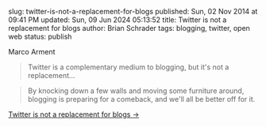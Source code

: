 slug: twitter-is-not-a-replacement-for-blogs
published: Sun, 02 Nov 2014 at 09:41 PM
updated: Sun, 09 Jun 2024 05:13:52 
title: Twitter is not a replacement for blogs
author: Brian Schrader
tags: blogging, twitter, open web
status: publish

Marco Arment
> Twitter is a complementary medium to blogging, but it's not a replacement...

> By knocking down a few walls and moving some furniture around, blogging is preparing for a comeback, and we'll all be better off for it.

[Twitter is not a replacement for blogs &#8594;](http://www.marco.org/2014/11/01/short-form-blogging)